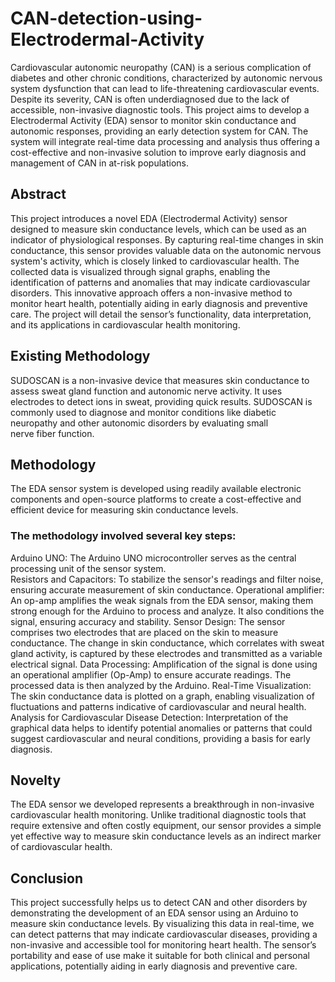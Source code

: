 # CAN-detection-using-Electrodermal-Activity
Cardiovascular autonomic neuropathy (CAN) is a serious complication of diabetes and other chronic conditions, characterized by autonomic nervous system dysfunction that can lead to life-threatening cardiovascular events. Despite its severity, CAN is often underdiagnosed due to the lack of accessible, non-invasive diagnostic tools. 
This project aims to develop a Electrodermal Activity (EDA) sensor to monitor skin conductance and autonomic responses, providing an early detection system for CAN. The system will integrate real-time data processing and analysis thus offering a cost-effective and non-invasive solution to improve early diagnosis and management of CAN in at-risk populations.

## Abstract
This project introduces a novel EDA (Electrodermal Activity) sensor designed to measure skin conductance levels, which can be used as an indicator of physiological responses. 
By capturing real-time changes in skin conductance, this sensor provides valuable data on the autonomic nervous system's activity, which is closely linked to cardiovascular health. 
The collected data is visualized through signal graphs, enabling the identification of patterns and anomalies that may indicate cardiovascular disorders.
This innovative approach offers a non-invasive method to monitor heart health, potentially aiding in early diagnosis and preventive care. 
The project will detail the sensor’s functionality, data interpretation, and its applications in cardiovascular health monitoring.

## Existing Methodology
SUDOSCAN is a non-invasive device that measures skin conductance to assess sweat gland function and autonomic nerve activity. It uses electrodes to detect ions in sweat, providing quick results. SUDOSCAN is commonly used to diagnose and monitor conditions like diabetic neuropathy and other autonomic disorders by evaluating small nerve fiber function.

## Methodology
The EDA sensor system is developed using readily available electronic components and open-source platforms to create a cost-effective and efficient device for measuring skin conductance levels. 
### The methodology involved several key steps: 
Arduino UNO: The Arduino UNO microcontroller serves as the central processing unit of the sensor system.  
Resistors and Capacitors: To stabilize the sensor's readings and filter noise, ensuring accurate measurement of skin conductance.
Operational amplifier: An op-amp amplifies the weak signals from the EDA sensor, making them strong enough for the Arduino to process and analyze. It also conditions the signal, ensuring accuracy and stability.
Sensor Design: The sensor comprises two electrodes that are placed on the skin to measure conductance. The change in skin conductance, which correlates with sweat gland activity, is captured by these electrodes and transmitted as a variable electrical signal.
Data Processing: Amplification of the signal is done using an operational amplifier (Op-Amp) to ensure accurate readings. The processed data is then analyzed by the Arduino.
Real-Time Visualization: The skin conductance data is plotted on a graph, enabling visualization of fluctuations and patterns indicative of cardiovascular and neural health.
Analysis for Cardiovascular Disease Detection: Interpretation of the graphical data helps to identify potential anomalies or patterns that could suggest cardiovascular and neural conditions, providing a basis for early diagnosis.

## Novelty
The EDA sensor we developed represents a breakthrough in non-invasive cardiovascular health monitoring. Unlike traditional diagnostic tools that require extensive and often costly equipment, our sensor provides a simple yet effective way to measure skin conductance levels as an indirect marker of cardiovascular health.

## Conclusion
This project successfully helps us to detect CAN and other disorders by demonstrating the development of an EDA sensor using an Arduino to measure skin conductance levels. By visualizing this data in real-time, we can detect patterns that may indicate cardiovascular diseases, providing a non-invasive and accessible tool for monitoring heart health. The sensor’s portability and ease of use make it suitable for both clinical and personal applications, potentially aiding in early diagnosis and preventive care.
